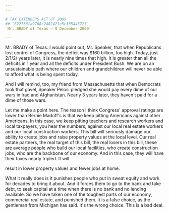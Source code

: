 ```yaml
---
---

# TAX EXTENDERS ACT OF 2009
## `622736fa9708c2482421e5e365443727`
`Mr. BRADY of Texas — 9 December 2009`

---
```



Mr. BRADY of Texas. I would point out, Mr. Speaker, that when 
Republicans lost control of Congress, the deficit was $160 billion, too 
high. Today, just 2/1/2/ years later, it is nearly nine times that 
high. It is greater than all the deficits in 1 year and all the 
deficits under President Bush. We are on an unsustainable path where 
our children and grandchildren will never be able to afford what is 
being spent today.

And I will remind, too, my friend from Massachusetts that when 
Democrats took that gavel, Speaker Pelosi pledged she would pay every 
dime of our wars in Iraq and Afghanistan. Nearly 3 years later, they 
haven't paid for a dime of those wars.

Let me make a point here. The reason I think Congress' approval 
ratings are lower than Bernie Madoff's is that we keep pitting 
Americans against other Americans. In this case, we keep pitting 
teachers and research workers and local taxpayers, you hear the 
numbers, against our local real estate workers and our local 
construction workers. This bill will seriously damage our ability to 
create jobs and raise property values at the local level. Our real 
estate partners, the real target of this bill, the real losers in this 
bill, these are average people who build our local facilities, who 
create construction jobs, who are the backbone of our economy. And in 
this case, they will have their taxes nearly tripled. It will


result in lower property values and fewer jobs at home.

What it really does is it punishes people who put in sweat equity and 
work for decades to bring it about. And it forces them to go to the 
bank and take debt, to seek capital at a time when there is no bank and 
no lending available. So we have taken one of the toughest parts of our 
economy, commercial real estate, and punished them. It is a false 
choice, as the gentleman from Michigan has said. It's the wrong choice. 
This is a bad deal.
